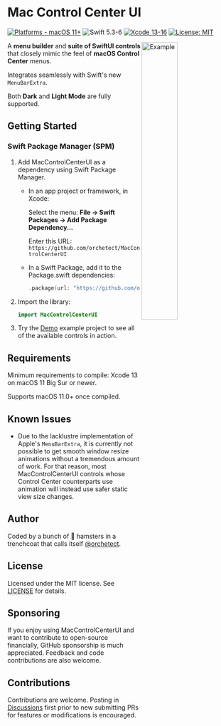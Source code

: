 # Mac Control Center UI

[![Platforms - macOS 11+](https://img.shields.io/badge/platforms-macOS%2011+-lightgrey.svg?style=flat)](https://developer.apple.com/swift) ![Swift 5.3-6](https://img.shields.io/badge/Swift-5.3–6-orange.svg?style=flat) [![Xcode 13-16](https://img.shields.io/badge/Xcode-13–16-blue.svg?style=flat)](https://developer.apple.com/swift) [![License: MIT](http://img.shields.io/badge/license-MIT-lightgrey.svg?style=flat)](https://github.com/orchetect/MacControlCenterUI/blob/main/LICENSE)

<img align="right" width="40%" src="Images/demo.png" alt="Example">



A **menu builder** and **suite of SwiftUI controls** that closely mimic the feel of **macOS Control Center** menus.

Integrates seamlessly with Swift's new `MenuBarExtra`.

Both **Dark** and **Light Mode** are fully supported.

## Getting Started

### Swift Package Manager (SPM)

1. Add MacControlCenterUI as a dependency using Swift Package Manager.

   - In an app project or framework, in Xcode:

     Select the menu: **File → Swift Packages → Add Package Dependency...**

     Enter this URL: `https://github.com/orchetect/MacControlCenterUI`

   - In a Swift Package, add it to the Package.swift dependencies:

     ```swift
     .package(url: "https://github.com/orchetect/MacControlCenterUI", from: "2.1.0")
     ```

2. Import the library:

   ```swift
   import MacControlCenterUI
   ```

3. Try the [Demo](Demo) example project to see all of the available controls in action.

## Requirements

Minimum requirements to compile: Xcode 13 on macOS 11 Big Sur or newer.

Supports macOS 11.0+ once compiled.

## Known Issues

- Due to the lacklustre implementation of Apple's `MenuBarExtra`, it is currently not possible to get smooth window resize animations without a tremendous amount of work. For that reason, most MacControlCenterUI controls whose Control Center counterparts use animation will instead use safer static view size changes.

## Author

Coded by a bunch of 🐹 hamsters in a trenchcoat that calls itself [@orchetect](https://github.com/orchetect).

## License

Licensed under the MIT license. See [LICENSE](https://github.com/orchetect/MacControlCenterUI/blob/master/LICENSE) for details.

## Sponsoring

If you enjoy using MacControlCenterUI and want to contribute to open-source financially, GitHub sponsorship is much appreciated. Feedback and code contributions are also welcome.

## Contributions

Contributions are welcome. Posting in [Discussions](https://github.com/orchetect/MacControlCenterUI/discussions) first prior to new submitting PRs for features or modifications is encouraged.
